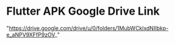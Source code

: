 # Flutter APK Google Drive Link

"https://drive.google.com/drive/u/0/folders/1MubWCklxdNIIbkp-e_aNPV9XFfP9zOV_"
